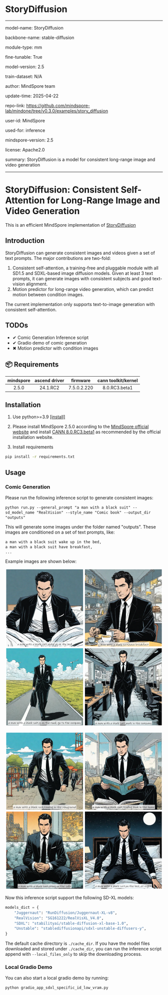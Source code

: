 # StoryDiffusion

---

model-name: StoryDiffusion

backbone-name: stable-diffusion

module-type: mm

fine-tunable: True

model-version: 2.5

train-dataset: N/A

author: MindSpore team

update-time: 2025-04-22

repo-link: <https://github.com/mindspore-lab/mindone/tree/v0.3.0/examples/story_diffusion>

user-id: MindSpore

used-for: inference

mindspore-version: 2.5

license: Apache2.0

summary: StoryDiffusion is a model for consistent long-range image and video generation

---

# StoryDiffusion: Consistent Self-Attention for Long-Range Image and Video Generation

This is an efficient MindSpore implementation of [StoryDiffusion](https://github.com/HVision-NKU/StoryDiffusion/tree/main)

## Introduction

StoryDiffusion can generate consistent images and videos given a set of text prompts. The major contributions are two-fold:

1. Consistent self-attention, a training-free and pluggable module with all SD1.5 and SDXL-based image diffusion models. Given at least 3 text prompts, it can generate images with consistent subjects and good text-vision alignment.
2. Motion predictor for long-range video generation, which can predict motion between condition images.

The current implementation only supports text-to-image generation with consistent self-attention.

## TODOs

- ✔ Comic Generation Inference script
- ✔ Gradio demo of comic generation
- ✖ Motion predictor with condition images

## 📦 Requirements

<div align="center">

| mindspore | ascend driver |  firmware   | cann toolkit/kernel |
| :-------: | :-----------: | :---------: | :-----------------: |
|   2.5.0   |   24.1.RC2    | 7.5.0.2.220 |    8.0.RC3.beta1    |

</div>

## Installation

1. Use python>=3.9 [[install]](https://www.python.org/downloads/)

2. Please install MindSpore 2.5.0 according to the [MindSpore official website](https://www.mindspore.cn/install/) and install [CANN 8.0.RC3.beta1](https://www.hiascend.com/developer/download/community/result?module=cann&cann=8.0.RC3.beta1) as recommended by the official installation website.

3. Install requirements

```bash
pip install -r requirements.txt
```

## Usage

### Comic Generation

Please run the following inference script to generate consistent images:

```shell
python run.py --general_prompt "a man with a black suit" --sd_model_name "RealVision" --style_name "Comic book" --output_dir "outputs"
```

This will generate some images under the folder named "outputs". These images are conditioned on a set of text prompts, like:

```text
a man with a black suit wake up in the bed,
a man with a black suit have breakfast,
...
```

Example images are shown below:

<p align="center">
  <img src="https://github.com/wtomin/mindone-assets/blob/main/story_diffusion/0-Comic%20book-RealVision_update.png?raw=true" width=550 />
</p>

<p align="center">
  <img src="https://github.com/wtomin/mindone-assets/blob/main/story_diffusion/1-Comic%20book-RealVision_update.png?raw=true" width=550 />
</p>

Now this inference script support the following SD-XL models:

```python
models_dict = {
    "Juggernaut": "RunDiffusion/Juggernaut-XL-v8",
    "RealVision": "SG161222/RealVisXL_V4.0",
    "SDXL": "stabilityai/stable-diffusion-xl-base-1.0",
    "Unstable": "stablediffusionapi/sdxl-unstable-diffusers-y",
}
```

The default cache directory is `./cache_dir`. If you have the model files downloaded and stored under `./cache_dir`, you can run the inference script append with `--local_files_only` to skip the downloading process.

### Local Gradio Demo

You can also start a local gradio demo by running:

```bash
python gradio_app_sdxl_specific_id_low_vram.py
```
